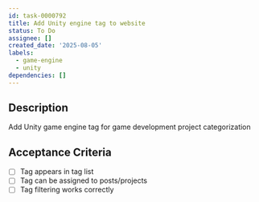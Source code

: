 ```yaml
---
id: task-0000792
title: Add Unity engine tag to website
status: To Do
assignee: []
created_date: '2025-08-05'
labels:
  - game-engine
  - unity
dependencies: []
---
```


## Description

Add Unity game engine tag for game development project categorization

## Acceptance Criteria

- [ ] Tag appears in tag list
- [ ] Tag can be assigned to posts/projects
- [ ] Tag filtering works correctly
